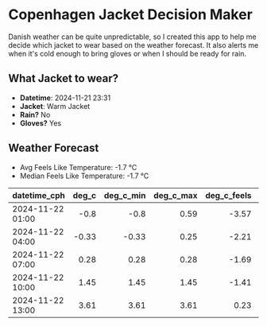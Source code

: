 
# Copenhagen Jacket Decision Maker

Danish weather can be quite unpredictable, so I created this app to help me decide which jacket to wear based on the weather forecast. 
It also alerts me when it's cold enough to bring gloves or when I should be ready for rain.

## What Jacket to wear?

- **Datetime**: 2024-11-21 23:31
- **Jacket**: Warm Jacket
- **Rain?** No
- **Gloves?** Yes

## Weather Forecast
- Avg Feels Like Temperature: -1.7 °C
- Median Feels Like Temperature: -1.7 °C

| datetime_cph     |   deg_c |   deg_c_min |   deg_c_max |   deg_c_feels | weather   | wind   | rain   |
|:-----------------|--------:|------------:|------------:|--------------:|:----------|:-------|:-------|
| 2024-11-22 01:00 |   -0.8  |       -0.8  |        0.59 |         -3.57 | Clouds    | Low    | None   |
| 2024-11-22 04:00 |   -0.33 |       -0.33 |        0.25 |         -2.21 | Clouds    | Low    | None   |
| 2024-11-22 07:00 |    0.28 |        0.28 |        0.28 |         -1.69 | Clouds    | Low    | None   |
| 2024-11-22 10:00 |    1.45 |        1.45 |        1.45 |         -1.41 | Clouds    | Low    | None   |
| 2024-11-22 13:00 |    3.61 |        3.61 |        3.61 |          0.23 | Clouds    | Low    | None   |
        